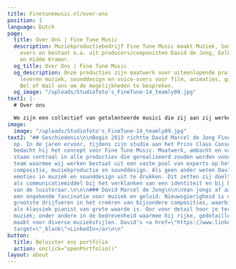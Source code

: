 ```yaml
---
title: Finetunemusic.nl/over-ons
position: 1
language: Dutch
page:
  title: Over Ons | Fine Tune Music
  description: Muziekproductiebedrijf Fine Tune Music maakt Muziek, Sounds en Voice
    overs en bestaat o.a. uit producers/componisten David de Jong, Eelke Zuidhoek
    en Hidde Kramer.
  og_title: Over Ons | Fine Tune Music
  og_description: Onze producties zijn maatwerk voor uiteenlopende projecten. Wij
    leveren muziek, sounddesign en voice-overs voor film, animaties, games en reclames.
    Bel of mail ons om de mogelijkheden te bespreken.
  og_image: "/uploads/Studiofoto's_FineTune-14_teamly09.jpg"
text1: |-
  # Over ons

  We zijn een collectief van getalenteerde musici die zij aan zij werken. Ons team bestaat uit David Marcel de Jong, Hidde Kramer en Eelke Zuidhoek en Tristan Meinsma. Wij zijn vakgekken en zetten ons graag in om iets unieks te creëren, met onze kennis en naar jouw wensen.
image:
  image: "/uploads/Studiofoto's_FineTune-14_teamly09.jpg"
text2: "## Geschiedenis\n\nBegin 2013 richtte David Marcel de Jong Fine Tune Music
  op. In de jaren ervoor, tijdens zijn studie aan het Prins Claus Conservatorium,
  bedacht hij het concept voor Fine Tune Music. Maatwerk, ambacht en vakmanschap moeten
  staan centraal in alle producties die gerealiseerd zouden worden vond hij. \n\nHet
  team waarmee wij werken bestaat uit een vaste pool van experts op het gebied van;
  compositie, muziekproductie en sounddesign. Als geen ander weten David en zijn team
  emoties in muziek en sounddesign uit te drukken. Dit zetten zij doeltreffend in
  als communicatiemiddel bij het verklanken van een identiteit en bij het meevoeren
  van de luisteraar.\n\n\n### David Marcel de Jong\n\n\nVan jongs af aan heeft David
  een ongekende fascinatie voor muziek en geluid. Nieuwsgierigheid is een van zijn
  grootste drijfveren in het creëren van bijzondere composities, waarbij zijn achtergrond
  als klassiek pianist van grote waarde is. Oor voor detail hoor je terug in zijn
  muziek; onder andere in de bedrevenheid waarmee hij rijke, gedetailleerde mixes
  maakt voor diverse muziekstijlen. David's <a href=\"https://www.linkedin.com/in/finetunemusic/\"
  target=\"_blank\">LinkedIn</a>\n\n"
button:
  title: Beluister ons portfolio
  action: onclick="openPortfolio()"
layout: about
---
```


